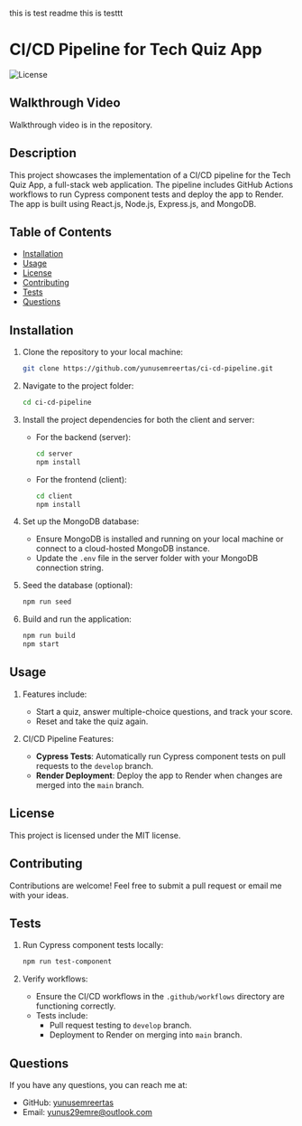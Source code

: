 this is test readme
this is testtt

# CI/CD Pipeline for Tech Quiz App

![License](https://img.shields.io/badge/license-MIT-blue.svg)

## Walkthrough Video

Walkthrough video is in the repository.

## Description

This project showcases the implementation of a CI/CD pipeline for the Tech Quiz App, a full-stack web application. The pipeline includes GitHub Actions workflows to run Cypress component tests and deploy the app to Render. The app is built using React.js, Node.js, Express.js, and MongoDB.

## Table of Contents

- [Installation](#installation)
- [Usage](#usage)
- [License](#license)
- [Contributing](#contributing)
- [Tests](#tests)
- [Questions](#questions)

## Installation

1. Clone the repository to your local machine:

   ```bash
   git clone https://github.com/yunusemreertas/ci-cd-pipeline.git
   ```

2. Navigate to the project folder:

   ```bash
   cd ci-cd-pipeline
   ```

3. Install the project dependencies for both the client and server:

   - For the backend (server):

     ```bash
     cd server
     npm install
     ```

   - For the frontend (client):

     ```bash
     cd client
     npm install
     ```

4. Set up the MongoDB database:

   - Ensure MongoDB is installed and running on your local machine or connect to a cloud-hosted MongoDB instance.
   - Update the `.env` file in the server folder with your MongoDB connection string.

5. Seed the database (optional):

   ```bash
   npm run seed
   ```

6. Build and run the application:

   ```bash
   npm run build
   npm start
   ```

## Usage

1. Features include:

   - Start a quiz, answer multiple-choice questions, and track your score.
   - Reset and take the quiz again.

2. CI/CD Pipeline Features:
   - **Cypress Tests**: Automatically run Cypress component tests on pull requests to the `develop` branch.
   - **Render Deployment**: Deploy the app to Render when changes are merged into the `main` branch.

## License

This project is licensed under the MIT license.

## Contributing

Contributions are welcome! Feel free to submit a pull request or email me with your ideas.

## Tests

1. Run Cypress component tests locally:

   ```bash
   npm run test-component
   ```

2. Verify workflows:
   - Ensure the CI/CD workflows in the `.github/workflows` directory are functioning correctly.
   - Tests include:
     - Pull request testing to `develop` branch.
     - Deployment to Render on merging into `main` branch.

## Questions

If you have any questions, you can reach me at:

- GitHub: [yunusemreertas](https://github.com/yunusemreertas)
- Email: [yunus29emre@outlook.com](mailto:yunus29emre@outlook.com)
